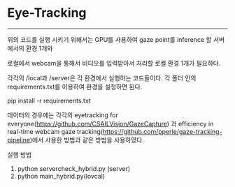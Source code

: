# Eye-Tracking

---

위의 코드를 실행 시키기 위해서는 GPU를 사용하여 gaze point를 inference 할 서버에서의 환경 1개와

로컬에서 webcam을 통해서 비디오를 입력받아서 처리할 로컬 환경 1개가 필요하다. 


각각의 /local과 /server은 각 환경에서 실행하는 코드들이다. 
각 폴더 안의 requirements.txt를 이용하여 환경을 설정하면 된다. 

pip install -r requirements.txt

데이터의 경우에는 각각의 eyetracking for everyone(https://github.com/CSAILVision/GazeCapture) 과 
efficiency in real-time webcam gaze tracking(https://github.com/pperle/gaze-tracking-pipeline)에서 사용한 방법과 같은 방법을 사용하였다. 

실행 방법 

1. python servercheck_hybrid.py (server)
2. python main_hybrid.py(lovcal)
